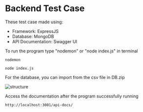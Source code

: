# Backend Test Case
These test case made using:
 - Framework: ExpressJS
 - Database: MongoDB
 - API Documentation: Swagger UI

To run the program type "nodemon" or "node index.js" in terminal
```
nodemon
```
```
node index.js
```
For the database, you can import from the csv file in DB.zip

![structure](https://github.com/rafireyhan/eigen3-backend-test-case/assets/67086197/1150bfbc-2586-490f-9f23-2043ec147fbf)

Access the documentation after the program successfully running
```
http://localhost:3001/api-docs/
```
